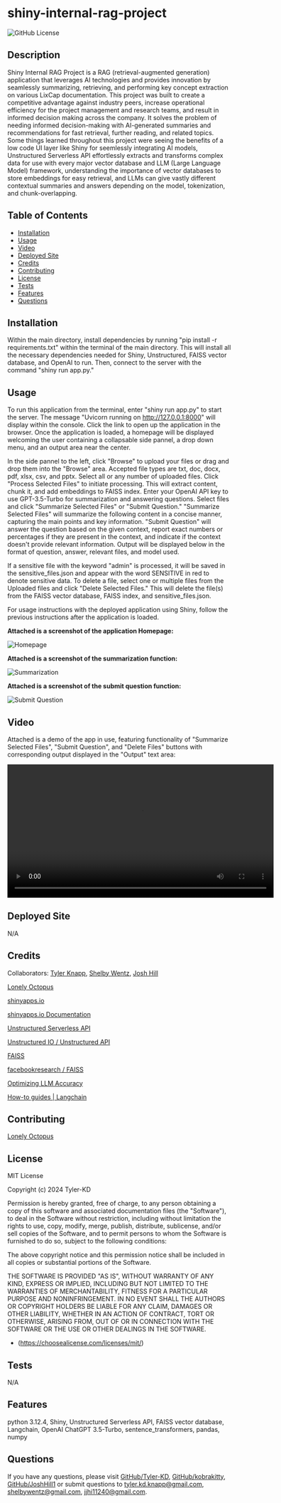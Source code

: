 # shiny-internal-rag-project

![GitHub License](https://img.shields.io/badge/license-MIT-default.svg)

## Description

Shiny Internal RAG Project is a RAG (retrieval-augmented generation) application that leverages AI technologies and provides innovation by seamlessly summarizing, retrieving, and performing key concept extraction on various LixCap documentation. This project was built to create a competitive advantage against industry peers, increase operational efficiency for the project management and research teams, and result in informed decision making across the company. It solves the problem of needing informed decision-making with AI-generated summaries and recommendations for fast retrieval, further reading, and related topics. Some things learned throughout this project were seeing the benefits of a low code UI layer like Shiny for seemlessly integrating AI models, Unstructured Serverless API effortlessly extracts and transforms complex data for use with every major vector database and LLM (Large Language Model) framework, understanding the importance of vector databases to store embeddings for easy retrieval, and LLMs can give vastly different contextual summaries and answers depending on the model, tokenization, and chunk-overlapping.

## Table of Contents

* [Installation](#installation)
* [Usage](#usage)
* [Video](#video)
* [Deployed Site](#deployed-site)
* [Credits](#credits)
* [Contributing](#contributing)
* [License](#license)
* [Tests](#tests)
* [Features](#features)
* [Questions](#questions)

## Installation

Within the main directory, install dependencies by running "pip install -r requirements.txt" within the terminal of the main directory. This will install all the necessary dependencies needed for Shiny, Unstructured, FAISS vector database, and OpenAI to run. Then, connect to the server with the command "shiny run app.py."

## Usage

To run this application from the terminal, enter "shiny run app.py" to start the server. The message "Uvicorn running on http://127.0.0.1:8000" will display within the console. Click the link to open up the application in the browser. Once the application is loaded, a homepage will be displayed welcoming the user containing a collapsable side pannel, a drop down menu, and an output area near the center.

In the side pannel to the left, click "Browse" to upload your files or drag and drop them into the "Browse" area. Accepted file types are txt, doc, docx, pdf, xlsx, csv, and pptx. Select all or any number of uploaded files. Click "Process Selected Files" to initiate processing. This will extract content, chunk it, and add embeddings to FAISS index. Enter your OpenAI API key to use GPT-3.5-Turbo for summarization and answering questions. Select files and click "Summarize Selected Files" or "Submit Question." "Summarize Selected Files" will summarize the following content in a concise manner, capturing the main points and key information. "Submit Question" will answer the question based on the given context, report exact numbers or percentages if they are present in the context, and indicate if the context doesn't provide relevant information. Output will be displayed below in the format of question, answer, relevant files, and model used.

If a sensitive file with the keyword "admin" is processed, it will be saved in the sensitive_files.json and appear with the word SENSITIVE in red to denote sensitive data. To delete a file, select one or multiple files from the Uploaded files and click "Delete Selected Files." This will delete the file(s) from the FAISS vector database, FAISS index, and sensitive_files.json.

For usage instructions with the deployed application using Shiny, follow the previous instructions after the application is loaded.

**Attached is a screenshot of the application Homepage:**

![Homepage](www/Shiny%20Internal%20RAG%20Project%20-%20Homepage.png)

**Attached is a screenshot of the summarization function:**

![Summarization](www/Shiny%20Internal%20RAG%20Project%20-%20Summarization.png)

**Attached is a screenshot of the submit question function:**

![Submit Question](www/Shiny%20Internal%20RAG%20Project%20-%20Submit%20Question.png)

## Video

Attached is a demo of the app in use, featuring functionality of "Summarize Selected Files", "Submit Question", and "Delete Files" buttons with corresponding output displayed in the "Output" text area:

<video width="600" controls>
  <source src="www/RAG%20Demo.mp4" type="video/mp4">
  Your browser does not support the video tag.
</video>

## Deployed Site

N/A

## Credits

Collaborators: [Tyler Knapp](https://github.com/Tyler-KD), [Shelby Wentz](https://github.com/kobrakitty), [Josh Hill](https://github.com/JoshHill1)

[Lonely Octopus](https://www.lonelyoctopus.com/)

[shinyapps.io](https://www.shinyapps.io/)

[shinyapps.io Documentation](https://docs.posit.co/shinyapps.io/guide/index.html)

[Unstructured Serverless API](https://docs.unstructured.io/api-reference/api-services/saas-api-development-guide)

[Unstructured IO / Unstructured API](https://github.com/Unstructured-IO/unstructured-api)

[FAISS](https://ai.meta.com/tools/faiss/)

[facebookresearch / FAISS](https://github.com/facebookresearch/faiss)

[Optimizing LLM Accuracy](https://platform.openai.com/docs/guides/optimizing-llm-accuracy)

[How-to guides | Langchain](https://python.langchain.com/v0.2/docs/how_to/#llms)

## Contributing

[Lonely Octopus](https://www.lonelyoctopus.com/)

## License

MIT License

Copyright (c) 2024 Tyler-KD

Permission is hereby granted, free of charge, to any person obtaining a copy
of this software and associated documentation files (the "Software"), to deal
in the Software without restriction, including without limitation the rights
to use, copy, modify, merge, publish, distribute, sublicense, and/or sell
copies of the Software, and to permit persons to whom the Software is
furnished to do so, subject to the following conditions:

The above copyright notice and this permission notice shall be included in all
copies or substantial portions of the Software.

THE SOFTWARE IS PROVIDED "AS IS", WITHOUT WARRANTY OF ANY KIND, EXPRESS OR
IMPLIED, INCLUDING BUT NOT LIMITED TO THE WARRANTIES OF MERCHANTABILITY,
FITNESS FOR A PARTICULAR PURPOSE AND NONINFRINGEMENT. IN NO EVENT SHALL THE
AUTHORS OR COPYRIGHT HOLDERS BE LIABLE FOR ANY CLAIM, DAMAGES OR OTHER
LIABILITY, WHETHER IN AN ACTION OF CONTRACT, TORT OR OTHERWISE, ARISING FROM,
OUT OF OR IN CONNECTION WITH THE SOFTWARE OR THE USE OR OTHER DEALINGS IN THE
SOFTWARE.

* (https://choosealicense.com/licenses/mit/)

## Tests

N/A

## Features

python 3.12.4, Shiny, Unstructured Serverless API, FAISS vector database, Langchain, OpenAI ChatGPT 3.5-Turbo, sentence_transformers, pandas, numpy

## Questions

If you have any questions, please visit [GitHub/Tyler-KD](https://github.com/Tyler-KD), [GitHub/kobrakitty](https://github.com/kobrakitty), [GitHub/JoshHill1](https://github.com/JoshHill1) or submit questions to tyler.kd.knapp@gmail.com, shelbywentz@gmail.com, jjhi11240@gmail.com.